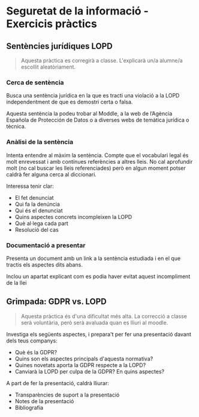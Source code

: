 Seguretat de la informació - Exercicis pràctics
=========================

Sentències jurídiques LOPD
-----------------------------

> Aquesta pràctica es corregirà a classe. L'explicarà un/a alumne/a escollit aleatòriament.

### Cerca de sentència


Busca una sentència jurídica en la que es tracti una violació a la LOPD
independentment de que es demostri certa o falsa.

Aquesta sentència la podeu trobar al Moddle, a la web de l’Agència Española
de Protección de Datos o a diverses webs de temàtica jurídica o tècnica.

### Anàlisi de la sentència


Intenta entendre al màxim la sentència. Compte que el vocabulari legal és
molt enrevessat i amb contínues referències a altres lleis. No cal aprofundir
molt (no cal buscar les lleis referenciades) però en algun moment potser
caldrà fer alguna cerca al diccionari.

Interessa tenir clar:
* El fet denunciat
* Qui fa la denúncia
* Qui és el denunciat
* Quins aspectes concrets incompleixen la LOPD
* Què al·lega cada part
* Resolució del cas

### Documentació a presentar


Presenta un document amb un link a la sentència estudiada i en el que
tractis els aspectes dits abans.

Inclou un apartat explicant com es podia haver evitat aquest
incompliment de la llei

Grimpada: GDPR vs. LOPD
----------------

>Aquesta pràctica és d'una dificultat més alta. La correcció a classe serà voluntària, però serà avaluada quan es lliuri al moodle.

Investiga els següents aspectes, i prepara't per fer una presentació davant dels teus companys:
* Què és la GDPR?
* Quins son els aspectes principals d'aquesta normativa?
* Quines novetats aporta la GDPR respecte a la LOPD?
* Canviarà la LOPD per culpa de la GDPR? En quins aspectes?

A part de fer la presentació, caldrà lliurar:
* Transparències de suport a la presentació
* Notes de la presentació
* Bibliografia
